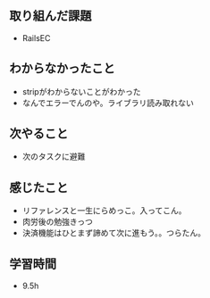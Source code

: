 ## 取り組んだ課題
- RailsEC

## わからなかったこと
- stripがわからないことがわかった
- なんでエラーでんのや。ライブラリ読み取れない

## 次やること
- 次のタスクに避難

## 感じたこと
- リファレンスと一生にらめっこ。入ってこん。
- 肉労後の勉強きっつ
- 決済機能はひとまず諦めて次に進もう。。つらたん。

## 学習時間
- 9.5h
